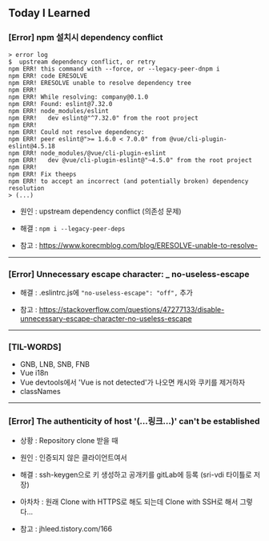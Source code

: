 ## Today I Learned

### [Error] npm 설치시 dependency conflict

```
> error log
$  upstream dependency conflict, or retry
npm ERR! this command with --force, or --legacy-peer-dnpm i
npm ERR! code ERESOLVE
npm ERR! ERESOLVE unable to resolve dependency tree
npm ERR!
npm ERR! While resolving: company@0.1.0
npm ERR! Found: eslint@7.32.0
npm ERR! node_modules/eslint
npm ERR!   dev eslint@"^7.32.0" from the root project
npm ERR!
npm ERR! Could not resolve dependency:
npm ERR! peer eslint@">= 1.6.0 < 7.0.0" from @vue/cli-plugin-eslint@4.5.18
npm ERR! node_modules/@vue/cli-plugin-eslint
npm ERR!   dev @vue/cli-plugin-eslint@"~4.5.0" from the root project
npm ERR!
npm ERR! Fix theeps
npm ERR! to accept an incorrect (and potentially broken) dependency resolution
> (...)
```

- 원인 : upstream dependency conflict (의존성 문제)

- 해결 : `npm i --legacy-peer-deps`

- 참고 : https://www.korecmblog.com/blog/ERESOLVE-unable-to-resolve-

---

### [Error] Unnecessary escape character: \_ no-useless-escape

- 해결 : .eslintrc.js에 `"no-useless-escape": "off",` 추가

- 참고 : https://stackoverflow.com/questions/47277133/disable-unnecessary-escape-character-no-useless-escape

---

### [TIL-WORDS]

- GNB, LNB, SNB, FNB
- Vue i18n
- Vue devtools에서 'Vue is not detected'가 나오면 캐시와 쿠키를 제거하자
- classNames

---

### [Error] The authenticity of host '(...링크...)' can't be established

- 상황 : Repository clone 받을 때

- 원인 : 인증되지 않은 클라이언트여서

- 해결 : ssh-keygen으로 키 생성하고 공개키를 gitLab에 등록 (sri-vdi 타이틀로 저장)

- 아차차 : 원래 Clone with HTTPS로 해도 되는데 Clone with SSH로 해서 그렇다...

- 참고 : jhleed.tistory.com/166
